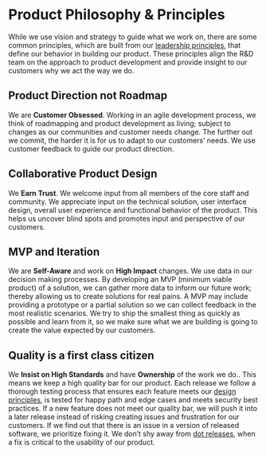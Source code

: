 # Product Philosophy & Principles

While we use vision and strategy to guide what we work on, there are some common principles, which are built from our [leadership principles](https://handbook.mattermost.com/company/about-mattermost#leadership-principles), that define our behavior in building our product. These principles align the R&D team on the approach to product development and provide insight to our customers why we act the way we do.

## Product Direction not Roadmap

We are **Customer Obsessed**. Working in an agile development process, we think of roadmapping and product development as living; subject to changes as our communities and customer needs change. The further out we commit, the harder it is for us to adapt to our customers’ needs. We use customer feedback to guide our product direction.

## Collaborative Product Design

We **Earn Trust**. We welcome input from all members of the core staff and community. We appreciate input on the technical solution, user interface design, overall user experience and functional behavior of the product. This helps us uncover blind spots and promotes input and perspective of our customers.

## MVP and Iteration

We are **Self-Aware** and work on **High Impact** changes. We use data in our decision making processes. By developing an MVP \(minimum viable product\) of a solution, we can gather more data to inform our future work; thereby allowing us to create solutions for real pains. A MVP may include providing a prototype or a partial solution so we can collect feedback in the most realistic scenarios. We try to ship the smallest thing as quickly as possible and learn from it, so we make sure what we are building is going to create the value expected by our customers.

## Quality is a first class citizen

We **Insist on High Standards** and have **Ownership** of the work we do.. This means we keep a high quality bar for our product. Each release we follow a thorough testing process that ensures each feature meets our [design principles](https://docs.mattermost.com/developer/fx-guidelines.html), is tested for happy path and edge cases and meets security best practices. If a new feature does not meet our quality bar, we will push it into a later release instead of risking creating issues and frustration for our customers. If we find out that there is an issue in a version of released software, we prioritize fixing it. We don’t shy away from [dot releases](https://docs.mattermost.com/process/dot-release.html), when a fix is critical to the usability of our product.

